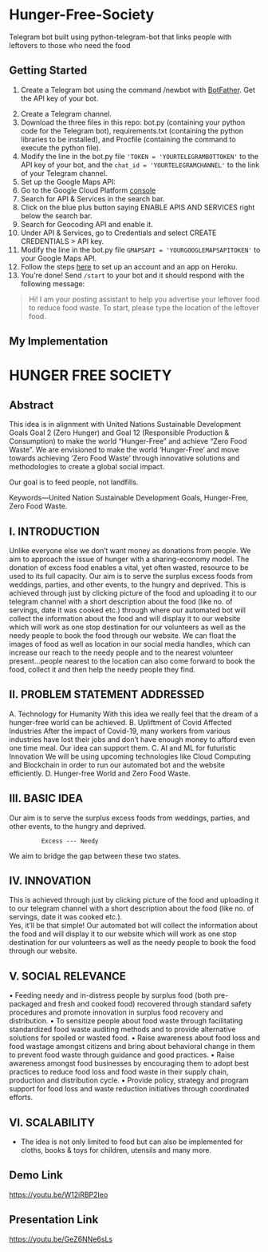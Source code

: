 # Hunger-Free-Society
Telegram bot built using python-telegram-bot that links people with leftovers to those who need the food


## Getting Started
1. Create a Telegram bot using the command /newbot with [BotFather](https://t.me/botfather). Get the API key of your bot.
<!-- ![alt text](https://miro.medium.com/max/1266/1*XxKPtfrohg3GX5Sq18w-NA.png "Chat with BotFather") -->
2. Create a Telegram channel.
3. Download the three files in this repo: bot.py (containing your python code for the Telegram bot), requirements.txt (containing the python libraries to be installed), and Procfile (containing the command to execute the python file).
4. Modify the line in the bot.py file `'TOKEN = 'YOURTELEGRAMBOTTOKEN'` to the API key of your bot, and the `chat_id = 'YOURTELEGRAMCHANNEL'` to the link of your Telegram channel.
5. Set up the Google Maps API:
  1. Go to the Google Cloud Platform [console](https://console.cloud.google.com/)
  2. Search for API & Services in the search bar.
  3. Click on the blue plus button saying ENABLE APIS AND SERVICES right below the search bar.
  4. Search for Geocoding API and enable it.
  5. Under API & Services, go to Credentials and select CREATE CREDENTIALS > API key.
6. Modify the line in the bot.py file `GMAPSAPI = 'YOURGOOGLEMAPSAPITOKEN'` to your Google Maps API.
7. Follow the steps [here](https://github.com/liuhh02/python-telegram-bot-heroku) to set up an account and an app on Heroku.
8. You're done! Send `/start` to your bot and it should respond with the following message:
> Hi! I am your posting assistant to help you advertise your leftover food to reduce food waste. To start, please type the location of the leftover food.

## My Implementation

# HUNGER FREE SOCIETY

## Abstract
This idea is in alignment with United Nations Sustainable Development Goals Goal 2 (Zero Hunger) and Goal 12 (Responsible Production & Consumption) to make the world “Hunger-Free” and achieve “Zero Food Waste”.
We are envisioned to make the world ‘Hunger-Free’ and move towards achieving ‘Zero Food Waste’ through innovative solutions and methodologies to create a global social impact.

Our goal is to feed people, not landfills.

Keywords—United Nation Sustainable Development Goals, Hunger-Free, Zero Food Waste.

## I.	INTRODUCTION 

Unlike everyone else we don’t want money as donations from people. We aim to approach the issue of hunger with a sharing-economy model. The donation of excess food enables a vital, yet often wasted, resource to be used to its full capacity.
Our aim is to serve the surplus excess foods from weddings, parties, and other events, to the hungry and deprived. This is achieved through just by clicking picture of the food and uploading it to our telegram channel with a short description about the food (like no. of servings, date it was cooked etc.)  through where our automated bot will collect the information about the food and will display it to our website which will work as one stop destination for our volunteers as well as the needy people to book the food through our website. 
We can float the images of food as well as location in our social media handles, which can increase our reach to the needy people and to the nearest volunteer present…people nearest to the location can also come forward to book the food, collect it and then help the needy people they find.

## II.	PROBLEM STATEMENT ADDRESSED

A.	Technology for Humanity
With this idea we really feel that the dream of a hunger-free world can be achieved.
B.	Upliftment of Covid Affected Industries
After the impact of Covid-19, many workers from various industries have lost their jobs and don’t have enough money to afford even one time meal. Our idea can support them.
C.	AI and ML for futuristic Innovation
We will be using upcoming technologies like Cloud Computing and Blockchain in order to run our automated bot and the website efficiently.
D.	 Hunger-free World and Zero Food Waste.

## III.	BASIC IDEA

Our aim is to serve the surplus excess foods from weddings, parties, and other events, to the hungry and deprived.
        
             Excess --- Needy

We aim to bridge the gap between these two states. 

## IV.	INNOVATION

This is achieved through just by clicking picture of the food and uploading it to our telegram channel with a short description about the food (like no. of servings, date it was cooked etc.).  
Yes, it’ll be that simple!
Our automated bot will collect the information about the food and will display it to our website which will work as one stop destination for our volunteers as well as the needy people to book the food through our website. 

## V.	SOCIAL RELEVANCE

•	Feeding needy and in-distress people by surplus food (both pre-packaged and fresh and cooked food) recovered through standard safety procedures and promote innovation in surplus food recovery and distribution.
•	To sensitize people about food waste through facilitating standardized food waste auditing methods and to provide alternative solutions for spoiled or wasted food.
•	Raise awareness about food loss and food wastage amongst citizens and bring about behavioral change in them to prevent food waste through guidance and good practices.
•	Raise awareness amongst food businesses by encouraging them to adopt best practices to reduce food loss and food waste in their supply chain, production and distribution cycle.
•	Provide policy, strategy and program support for food loss and waste reduction initiatives through coordinated efforts.

## VI.     SCALABILITY

* The idea is not only limited to food but can also be implemented for cloths, books & toys for children, utensils and many more.


## Demo Link
https://youtu.be/W12iRBP2Ieo

## Presentation Link
https://youtu.be/GeZ6NNe6sLs
